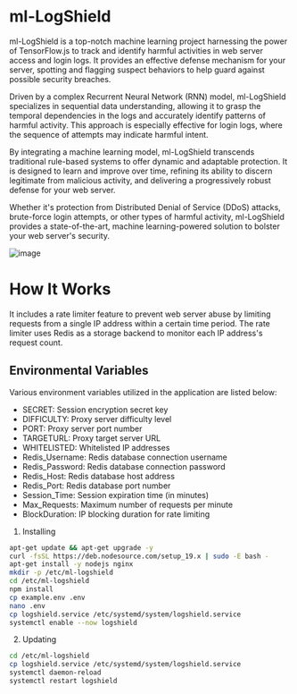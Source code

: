 # ml-LogShield

ml-LogShield is a top-notch machine learning project harnessing the power of TensorFlow.js to track and identify harmful activities in web server access and login logs. It provides an effective defense mechanism for your server, spotting and flagging suspect behaviors to help guard against possible security breaches.

Driven by a complex Recurrent Neural Network (RNN) model, ml-LogShield specializes in sequential data understanding, allowing it to grasp the temporal dependencies in the logs and accurately identify patterns of harmful activity. This approach is especially effective for login logs, where the sequence of attempts may indicate harmful intent.

By integrating a machine learning model, ml-LogShield transcends traditional rule-based systems to offer dynamic and adaptable protection. It is designed to learn and improve over time, refining its ability to discern legitimate from malicious activity, and delivering a progressively robust defense for your web server.

Whether it's protection from Distributed Denial of Service (DDoS) attacks, brute-force login attempts, or other types of harmful activity, ml-LogShield provides a state-of-the-art, machine learning-powered solution to bolster your web server's security.

![image](./display.png)

# How It Works

It includes a rate limiter feature to prevent web server abuse by limiting requests from a single IP address within a certain time period. The rate limiter uses Redis as a storage backend to monitor each IP address's request count.

## Environmental Variables

Various environment variables utilized in the application are listed below:

- SECRET: Session encryption secret key
- DIFFICULTY: Proxy server difficulty level
- PORT: Proxy server port number
- TARGETURL: Proxy target server URL
- WHITELISTED: Whitelisted IP addresses
- Redis_Username: Redis database connection username
- Redis_Password: Redis database connection password
- Redis_Host: Redis database host address
- Redis_Port: Redis database port number
- Session_Time: Session expiration time (in minutes)
- Max_Requests: Maximum number of requests per minute
- BlockDuration: IP blocking duration for rate limiting

1. Installing

```sh
apt-get update && apt-get upgrade -y
curl -fsSL https://deb.nodesource.com/setup_19.x | sudo -E bash -
apt-get install -y nodejs nginx
mkdir -p /etc/ml-logshield
cd /etc/ml-logshield
npm install
cp example.env .env
nano .env
cp logshield.service /etc/systemd/system/logshield.service
systemctl enable --now logshield
```

2. Updating

```sh
cd /etc/ml-logshield
cp logshield.service /etc/systemd/system/logshield.service
systemctl daemon-reload
systemctl restart logshield
```